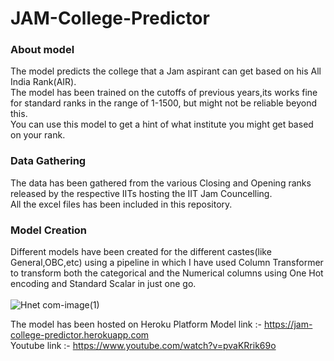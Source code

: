 # JAM-College-Predictor
### About model
The model predicts the college that a Jam aspirant can get based on his All India Rank(AIR).<br>
The model has been trained on the cutoffs of previous years,its works fine for standard ranks in the range of 1-1500, but might not be reliable beyond this.<br>
You can use this model to get a hint of what institute you might get based on your rank.

### Data Gathering
The data has been gathered from the various Closing and Opening ranks released by the respective IITs hosting the IIT Jam Councelling.
<br>
All the excel files has been included in this repository.

### Model Creation
Different models have been created for the different castes(like General,OBC,etc) using a pipeline in which I have used Column Transformer to transform both the categorical
and the Numerical columns using One Hot encoding and Standard Scalar in just one go.
<br>
<br>
![Hnet com-image(1)](https://user-images.githubusercontent.com/40202640/131882224-52894a66-3faf-4660-bae8-f33237e9ef32.gif)








The model has been hosted on Heroku Platform 
Model link :- https://jam-college-predictor.herokuapp.com 
<br>
Youtube link :- https://www.youtube.com/watch?v=pvaKRrik69o
























